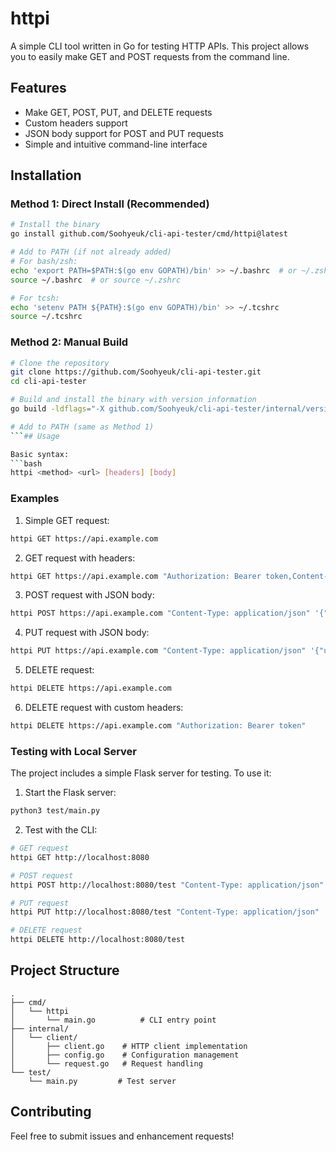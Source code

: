 # httpi

A simple CLI tool written in Go for testing HTTP APIs. This project allows you to easily make GET and POST requests from the command line.

## Features

- Make GET, POST, PUT, and DELETE requests
- Custom headers support
- JSON body support for POST and PUT requests
- Simple and intuitive command-line interface

## Installation

### Method 1: Direct Install (Recommended)
```bash
# Install the binary
go install github.com/Soohyeuk/cli-api-tester/cmd/httpi@latest

# Add to PATH (if not already added)
# For bash/zsh:
echo 'export PATH=$PATH:$(go env GOPATH)/bin' >> ~/.bashrc  # or ~/.zshrc
source ~/.bashrc  # or source ~/.zshrc

# For tcsh:
echo 'setenv PATH ${PATH}:$(go env GOPATH)/bin' >> ~/.tcshrc
source ~/.tcshrc
```

### Method 2: Manual Build
```bash
# Clone the repository
git clone https://github.com/Soohyeuk/cli-api-tester.git
cd cli-api-tester

# Build and install the binary with version information
go build -ldflags="-X github.com/Soohyeuk/cli-api-tester/internal/version.Version=$(git describe --tags --always)" -o $(go env GOPATH)/bin/httpi ./cmd/httpi

# Add to PATH (same as Method 1)
```## Usage

Basic syntax:
```bash
httpi <method> <url> [headers] [body]
```

### Examples

1. Simple GET request:
```bash
httpi GET https://api.example.com
```

2. GET request with headers:
```bash
httpi GET https://api.example.com "Authorization: Bearer token,Content-Type: application/json"
```

3. POST request with JSON body:
```bash
httpi POST https://api.example.com "Content-Type: application/json" '{"key": "value"}'
```

4. PUT request with JSON body:
```bash
httpi PUT https://api.example.com "Content-Type: application/json" '{"user": {"name": "John", "age": 30}}'
```

5. DELETE request:
```bash
httpi DELETE https://api.example.com
```

6. DELETE request with custom headers:
```bash
httpi DELETE https://api.example.com "Authorization: Bearer token"
```

### Testing with Local Server

The project includes a simple Flask server for testing. To use it:

1. Start the Flask server:
```bash
python3 test/main.py
```

2. Test with the CLI:
```bash
# GET request
httpi GET http://localhost:8080

# POST request
httpi POST http://localhost:8080/test "Content-Type: application/json" '{"message": "Hello"}'

# PUT request
httpi PUT http://localhost:8080/test "Content-Type: application/json" '{"message": "Updated"}'

# DELETE request
httpi DELETE http://localhost:8080/test
```

## Project Structure

```
.
├── cmd/
│   └── httpi
│       └── main.go          # CLI entry point
├── internal/
│   └── client/
│       ├── client.go    # HTTP client implementation
│       ├── config.go    # Configuration management
│       └── request.go   # Request handling
└── test/
    └── main.py         # Test server
```

## Contributing

Feel free to submit issues and enhancement requests! 



